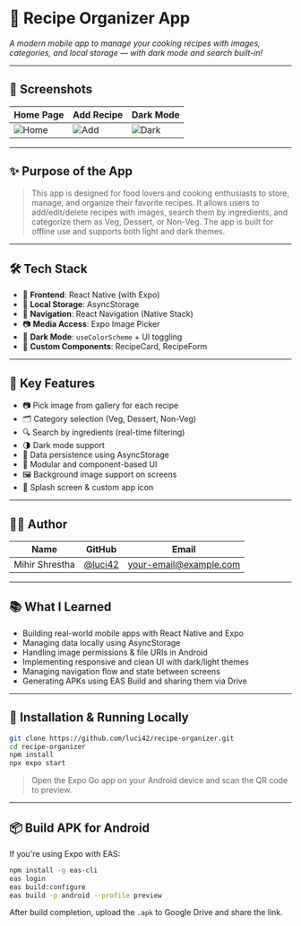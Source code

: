 # 🚀 Recipe Organizer App

*A modern mobile app to manage your cooking recipes with images, categories, and local storage — with dark mode and search built-in!*

---

## 📸 Screenshots

| Home Page | Add Recipe | Dark Mode |
|----------|------------|-----------|
| ![Home](https://via.placeholder.com/300x200.png?text=Home) | ![Add](https://via.placeholder.com/300x200.png?text=Add+Recipe) | ![Dark](https://via.placeholder.com/300x200.png?text=Dark+Mode) |

---

## ✨ Purpose of the App

> This app is designed for food lovers and cooking enthusiasts to store, manage, and organize their favorite recipes. It allows users to add/edit/delete recipes with images, search them by ingredients, and categorize them as Veg, Dessert, or Non-Veg. The app is built for offline use and supports both light and dark themes.

---

## 🛠 Tech Stack

- 📱 **Frontend**: React Native (with Expo)
- 💾 **Local Storage**: AsyncStorage
- 🧭 **Navigation**: React Navigation (Native Stack)
- 📷 **Media Access**: Expo Image Picker
- 🌙 **Dark Mode**: `useColorScheme` + UI toggling
- 🎨 **Custom Components**: RecipeCard, RecipeForm

---

## 🧩 Key Features

- 📷 Pick image from gallery for each recipe
- 🗂️ Category selection (Veg, Dessert, Non-Veg)
- 🔍 Search by ingredients (real-time filtering)
- 🌗 Dark mode support
- 💾 Data persistence using AsyncStorage
- 🧱 Modular and component-based UI
- 🖼 Background image support on screens
- 🧭 Splash screen & custom app icon

---

## 👨‍💻 Author

| Name          | GitHub                            | Email                |
|---------------|-----------------------------------|----------------------|
| Mihir Shrestha | [@luci42](https://github.com/luci42) | your-email@example.com |

---

## 📚 What I Learned

- Building real-world mobile apps with React Native and Expo
- Managing data locally using AsyncStorage
- Handling image permissions & file URIs in Android
- Implementing responsive and clean UI with dark/light themes
- Managing navigation flow and state between screens
- Generating APKs using EAS Build and sharing them via Drive

---

## 🚧 Installation & Running Locally

```bash
git clone https://github.com/luci42/recipe-organizer.git
cd recipe-organizer
npm install
npx expo start
```

> Open the Expo Go app on your Android device and scan the QR code to preview.

---

## 📦 Build APK for Android

If you're using Expo with EAS:

```bash
npm install -g eas-cli
eas login
eas build:configure
eas build -p android --profile preview
```

After build completion, upload the `.apk` to Google Drive and share the link.